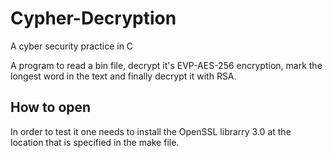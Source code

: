 # Cypher-Decryption
A cyber security practice in C

A program to read a bin file, decrypt it's EVP-AES-256 encryption, mark the longest word in the text and finally decrypt it with RSA.

## How to open
In order to test it one needs to install the OpenSSL librarry 3.0 at the location that is specified in the make file. 
